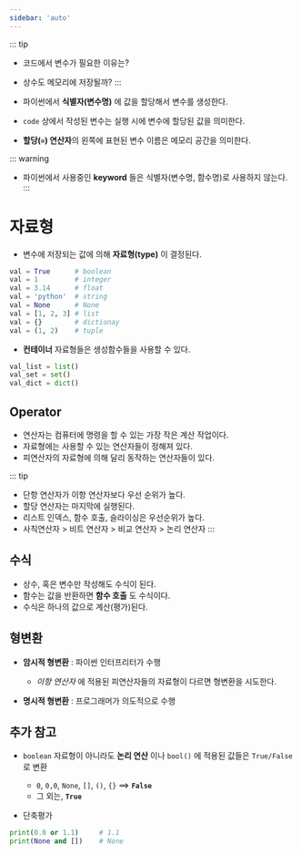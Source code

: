 ```yaml
---
sidebar: 'auto'
---
```


::: tip
- 코드에서 변수가 필요한 이유는?
- 상수도 메모리에 저장될까?
:::

- 파이썬에서 **식별자(변수명)** 에 값을 할당해서 변수를 생성한다. 
- `code` 상에서 작성된 변수는 실행 시에 변수에 할당된 값을 의미한다.
- **할당(`=`) 연산자**의 왼쪽에 표현된 변수 이름은 메모리 공간을 의미한다.

::: warning
- 파이썬에서 사용중인 **keyword** 들은 식별자(변수명, 함수명)로 사용하지 않는다.
:::


# 자료형

- 변수에 저장되는 값에 의해 **자료형(type)** 이 결정된다.

```python
val = True      # boolean
val = 1         # integer
val = 3.14      # float
val = 'python'  # string
val = None      # None
val = [1, 2, 3] # list
val = {}        # dictionay
val = (1, 2)    # tuple
```

- **컨테이너** 자료형들은 생성함수들을 사용할 수 있다.

```python
val_list = list() 
val_set = set()
val_dict = dict()
```

## Operator

- 연산자는 컴퓨터에 명령을 할 수 있는 가장 작은 계산 작업이다.
- 자료형에는 사용할 수 있는 연산자들이 정해져 있다.
- 피연산자의 자료형에 의해 달리 동작하는 연산자들이 있다. 

::: tip
- 단항 연산자가 이항 연산자보다 우선 순위가 높다.
- 할당 연산자는 마지막에 실행된다.
- 리스트 인덱스, 함수 호출, 슬라이싱은 우선순위가 높다.
- 사칙연산자 > 비트 연산자 > 비교 연산자 > 논리 연산자
:::

## 수식

- 상수, 혹은 변수만 작성해도 수식이 된다.
- 함수는 값을 반환하면 **함수 호출** 도 수식이다.
- 수식은 하나의 값으로 계산(평가)된다.


## 형변환

- **암시적 형변환** : 파이썬 인터프리터가 수행
  - *이항 연산자* 에 적용된 피연산자들의 자료형이 다르면 형변환을 시도한다.

- **명시적 형변환** : 프로그래머가 의도적으로 수행

## 추가 참고

- `boolean` 자료형이 아니라도 **논리 연산** 이나 `bool()` 에 적용된 값들은 `True/False` 로 변환  
  - `0`, `0,0`, `None`, `[]`, `()`, `{}` ==> **`False`**
  - 그 외는,  **`True`**

- 단축평가
```python
print(0.0 or 1.1)     # 1.1
print(None and [])    # None
```


<!-- @[code](./codes/10_03_writetext.py) -->

